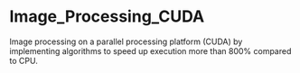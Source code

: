 # Image_Processing_CUDA
Image processing on a parallel processing platform (CUDA) by implementing algorithms to speed up execution more than 800% compared to CPU.
